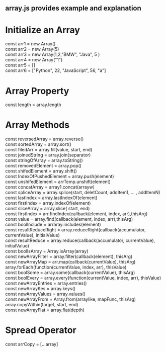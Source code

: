 
## array.js provides example and explanation <br />

# Initialize an Array

const arr1 = new Array() <br />
const arr2 = new Array(5)<br />
const arr3 = new Array(1,2,"BMW", "Java", 5 )<br />
const arr4 = new Array("1")<br />
const arr5 = []<br />
const arr6 = ["Python", 22, "JavaScript", 56, "a"]<br />

# Array Property

const length = array.length

# Array Methods

const reversedArray = array.reverse()<br />
const sortedArray = array.sort()<br />
const filedArr = array.fill(value, start, end)<br />
const joinedString = array.join(separator)<br />
const stringOfArray = array.toString()<br />
const removedElement = array.pop()<br />
const shifedElement = array.shift()<br />
const IndexOfPushedElement = array.push(element)<br />
const unshifedElement = arrTemp.unshift(element)<br />
const concatArray = array1.concat(arrayw)<br />
const spliceArray = array.splice(start, deletCount, addItem1, ... , addItemN)<br />
const lastIndex = array.lastIndexOf(element)<br />
const firstIndex = array.indexOf(element)<br />
const sliceArray = array.slice( start, end)<br />
const firstIndex = arr.findIndex(callback(element, index, arr),thisArg)<br />
const value = array.find(callback(element, index, arr),thisArg)<br />
const boolInclude = arraray.includes(element)<br />
const resultReduceRight = array.reduceRight(callback(accumulator, currentValue), initialValue)<br />
const resultReduce = array.reduce(callback(accumulator, currentValue), initialValue)<br />
const boolIsArray = Array.isArray(array)<br />
const newArrayFilter = array.filter(callback(element), thisArg)<br />
const newArrayMap = arr.map(callback(currentValue), thisArg)<br />
array.forEach(function(currentValue, index, arr), thisValue)<br />
const boolSome = array.some(callback(currentValue), thisArg)<br />
const boolEvery = array.every(function(currentValue, index, arr), thisValue)<br />
const newArrayEntries = array.entries()<br />
const newArrayKes = array.keys()<br />
const newArrayValues = array.values()<br />
const newArrayFrom = Array.from(arraylike, mapFunc, thisArg)<br />
array.copyWithin(target, start, end)<br />
const newArrayFlat = array.flat(depth)<br />

# Spread Operator

const arrCopy = [...array]<br />
